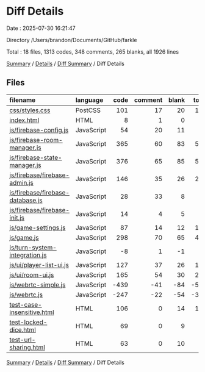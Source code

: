 # Diff Details

Date : 2025-07-30 16:21:47

Directory /Users/brandon/Documents/GitHub/farkle

Total : 18 files,  1313 codes, 348 comments, 265 blanks, all 1926 lines

[Summary](results.md) / [Details](details.md) / [Diff Summary](diff.md) / Diff Details

## Files
| filename | language | code | comment | blank | total |
| :--- | :--- | ---: | ---: | ---: | ---: |
| [css/styles.css](/css/styles.css) | PostCSS | 101 | 17 | 20 | 138 |
| [index.html](/index.html) | HTML | 8 | 1 | 0 | 9 |
| [js/firebase-config.js](/js/firebase-config.js) | JavaScript | 54 | 20 | 11 | 85 |
| [js/firebase-room-manager.js](/js/firebase-room-manager.js) | JavaScript | 365 | 60 | 83 | 508 |
| [js/firebase-state-manager.js](/js/firebase-state-manager.js) | JavaScript | 376 | 65 | 85 | 526 |
| [js/firebase/firebase-admin.js](/js/firebase/firebase-admin.js) | JavaScript | 146 | 35 | 26 | 207 |
| [js/firebase/firebase-database.js](/js/firebase/firebase-database.js) | JavaScript | 28 | 33 | 8 | 69 |
| [js/firebase/firebase-init.js](/js/firebase/firebase-init.js) | JavaScript | 14 | 4 | 5 | 23 |
| [js/game-settings.js](/js/game-settings.js) | JavaScript | 87 | 14 | 12 | 113 |
| [js/game.js](/js/game.js) | JavaScript | 298 | 70 | 65 | 433 |
| [js/turn-system-integration.js](/js/turn-system-integration.js) | JavaScript | -8 | 1 | -1 | -8 |
| [js/ui/player-list-ui.js](/js/ui/player-list-ui.js) | JavaScript | 127 | 37 | 26 | 190 |
| [js/ui/room-ui.js](/js/ui/room-ui.js) | JavaScript | 165 | 54 | 30 | 249 |
| [js/webrtc-simple.js](/js/webrtc-simple.js) | JavaScript | -439 | -41 | -84 | -564 |
| [js/webrtc.js](/js/webrtc.js) | JavaScript | -247 | -22 | -54 | -323 |
| [test-case-insensitive.html](/test-case-insensitive.html) | HTML | 106 | 0 | 14 | 120 |
| [test-locked-dice.html](/test-locked-dice.html) | HTML | 69 | 0 | 9 | 78 |
| [test-url-sharing.html](/test-url-sharing.html) | HTML | 63 | 0 | 10 | 73 |

[Summary](results.md) / [Details](details.md) / [Diff Summary](diff.md) / Diff Details
